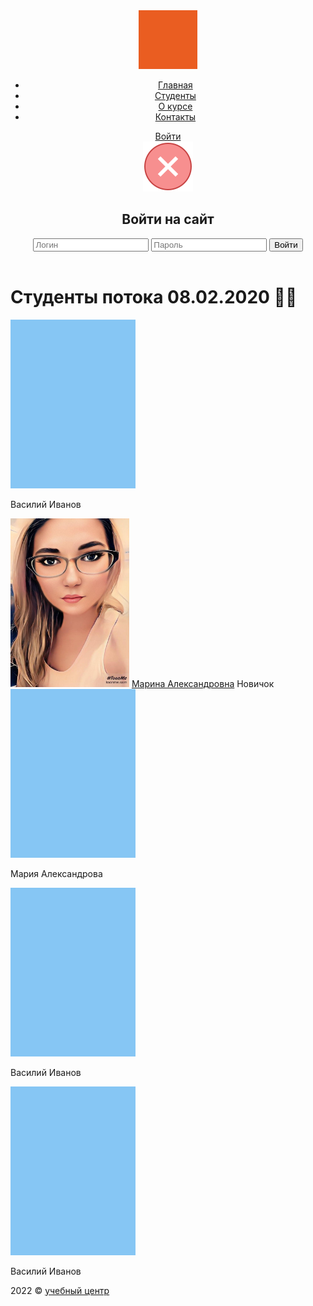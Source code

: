 <!DOCTYPE html>
<html lang="ru">

<head>
    <meta charset="UTF-8">
    <meta http-equiv="X-UA-Compatible" content="IE=edge">
    <meta name="viewport" content="width=device-width, initial-scale=1.0">
    <link rel="preconnect" href="https://fonts.googleapis.com">
    <link rel="preconnect" href="https://fonts.gstatic.com" crossorigin>
    <link href="https://fonts.googleapis.com/css2?family=Roboto:wght@400;500;700&display=swap" rel="stylesheet">
    <link rel="stylesheet" type="text/css" href="../css/style.css">
    <title>Сайт группы</title>
    <script async src="../js/popup.js">
    </script>
</head>

<body class="page">
    <header class="header">
        <img class="site-logo" src="../img/logo.svg" alt="логотип">
        <ul class="site-menu">
            <li><a class="menu-link" href="../index16.html">Главная</a></li>
            <li><a class="menu-link active-link" href="#">Студенты</a></li>
            <li><a class="menu-link" href="../pages/about.html">О курсе</a></li>
            <li><a class="menu-link" href="../pages/contacts.html">Контакты</a></li>
        </ul>
        <a class="login-button" href="login.html">Войти</a>
        <div class="login-popup">
            <img class="popup-close" src="../img/closer.svg" alt="крестик">
            <h2 class="login-heading">Войти на сайт</h2>
            <form class="login-form">
                <input class="login-input" name="login" type="text" placeholder="Логин" required>
                <input class="login-password" name="password" type="text" placeholder="Пароль" required>
                <button class="popup-button" type="submit">Войти</button>
            </form>
        </div>
    </header>
    <main class="main">
        <h1 class="main-heading">Студенты потока 08.02.2020 👧👦</h1>
        <div class="students">
            <section class="student">
                <img class="student-photo" src="../img/photo.png" width="200" height="270" alt="фото студента">
                <p class="student-name">Василий Иванов</p>
            </section>
            <section class="student">
                <img class="student-photo" src="../img/myphoto.png" width="190" height="270" alt="моё фото">
                <a class="student-my-name" href="../mysite/indexMy.html" target="_blank">Марина Александровна</a>
                <span class="new-student">Новичок</span>
            </section>
            <section class="student">
                <img class="student-photo" src="../img/photo.png" width="200" height="270" alt="фото студента">
                <p class="student-name">Мария Александрова</p>
            </section>
            <section class="student">
                <img class="student-photo" src="../img/photo.png" width="200" height="270" alt="фото студента">
                <p class="student-name">Василий Иванов</p>
            </section>
            <section class="student">
                <img class="student-photo" src="../img/photo.png" width="200" height="270" alt="фото студента">
                <p class="student-name">Василий Иванов</p>
            </section>
        </div>
    </main>
    <footer class="footer">
        <p class="copyright">
            2022 &copy;  <a href="..." class="innop-link">учебный центр</a>
        </p>
    </footer>
</body>

</html>